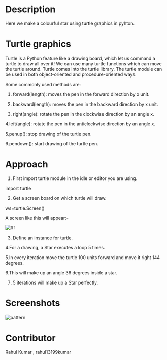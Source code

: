# Description

Here we make a colourful star using turtle graphics in pyhton.


# Turtle graphics

Turtle is a Python feature like a drawing board, which let us command a turtle to draw all over it! We can use many turtle functions which can move the turtle around. Turtle comes into the turtle library. The turtle module can be used in both object-oriented and procedure-oriented ways.

Some commonly used methods are:

1. forward(length): moves the pen in the forward direction by x unit.

2. backward(length): moves the pen in the backward direction by x unit.

3. right(angle): rotate the pen in the clockwise direction by an angle x.

4.left(angle): rotate the pen in the anticlockwise direction by an angle x.

5.penup(): stop drawing of the turtle pen.

6.pendown(): start drawing of the turtle pen.


# Approach 

1. First import turtle module in the idle or editor you are using.

import turtle 

2. Get a screen board on which turtle will draw.

ws=turtle.Screen()

A screen like this will appear:-

![fff](https://user-images.githubusercontent.com/55308841/103056873-33ce5980-45c4-11eb-9c98-9fff6fcfdea2.png)

3. Define an instance for turtle.

4.For a drawing, a Star executes a loop 5 times.

5.In every iteration move the turtle 100 units forward and move it right 144 degrees.

6.This will make up an angle 36 degrees inside a star.

7. 5 iterations will make up a Star perfectly.


# Screenshots


![pattern](https://user-images.githubusercontent.com/55308841/103056875-36c94a00-45c4-11eb-8fa3-13c204c69657.png)

# Contributor

Rahul Kumar , rahul13199kumar

